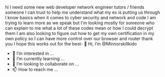 hi I need some new web developer network engineer tutors / friends
 someone I can trust to help me understand what my ex is putting
 us through I know basics when it comes to cyber security and network 
and code I am trying to learn more as we speak but I'm looking mostly 
for someone who can explain to me what a lot of these codes
 mean or how I could decrypt them I am also looking to figure out 
how to get my own certification in my own policy so I can have more control
 over our browser and router thank you I hope this works out for the best- 👋 Hi, I’m @Minnorskillkido
- 👀 I’m interested in ...
- 🌱 I’m currently learning ...
- 💞️ I’m looking to collaborate on ...
- 📫 How to reach me ...

<!---
Minnorskillkido/Minnorskillkido is a ✨ special ✨ repository because its `README.md` (this file) appears on your GitHub profile.
You can click the Preview link to take a look at your changes.
--->
